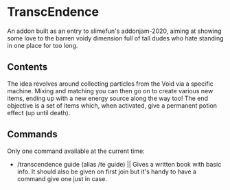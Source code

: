 # TranscEndence
An addon built as an entry to slimefun's addonjam-2020, aiming at showing some love to the barren voidy dimension full of tall dudes who hate standing in one place for too long.

## Contents
The idea revolves around collecting particles from the Void via a specific machine. Mixing and matching you can then go on to create various new items, ending up with a new energy source along the way too! The end objective is a set of items which, when activated, give a permanent potion effect (up until death).

## Commands
Only one command available at the current time:
- /transcendence guide (alias /te guide) || Gives a written book with basic info. It should also be given on first join but it's handy to have a command give one just in case.
